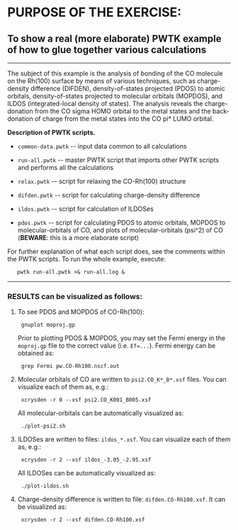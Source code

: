 # PURPOSE OF THE EXERCISE:
## To show a real (more elaborate) PWTK example of how to glue together various calculations
--------------------------------------------------------------------

The subject of this example is the analysis of bonding of the CO
molecule on the Rh(100) surface by means of various techniques, such
as charge-density difference (DIFDEN), density-of-states projected
(PDOS) to atomic orbitals, density-of-states projected to molecular
orbitals (MOPDOS), and ILDOS (integrated-local density of states). The
analysis reveals the charge-donation from the CO sigma HOMO orbital to
the metal states and the back-donation of charge from the metal states
into the CO pi* LUMO orbital.


**Description of PWTK scripts.**

* `common-data.pwtk` -- input data common to all calculations

* `run-all.pwtk` -- master PWTK script that imports other PWTK scripts
                    and performs all the calculations
		  
* `relax.pwtk` -- script for relaxing the CO-Rh(100) structure

* `difden.pwtk` -- script for calculating charge-density difference

* `ildos.pwtk` -- script for calculation of ILDOSes

* `pdos.pwtk` -- script for calculating PDOS to atomic orbitals, MOPDOS
                 to molecular-orbitals of CO, and plots of
                 molecular-orbitals (psi^2) of CO (**BEWARE**: this is a
                 more elaborate script)

For further explanation of what each script does, see the comments
within the PWTK scripts. To run the whole example, execute:

       pwtk run-all.pwtk >& run-all.log &

------------------------------------------------------------------------

### RESULTS can be visualized as follows:


1. To see PDOS and MOPDOS of CO-Rh(100):

        gnuplot moproj.gp

   Prior to plotting PDOS & MOPDOS, you may set the Fermi energy in
   the `moproj.gp` file to the correct value (i.e. `Ef=...`). Fermi
   energy can be obtained as:
   
        grep Fermi pw.CO-Rh100.nscf.out
   
3. Molecular orbitals of CO are written to `psi2.CO_K*_B*.xsf`
   files. You can visualize each of them as, e.g.:

        xcrysden -r 0 --xsf psi2.CO_K001_B005.xsf

   All molecular-orbitals can be automatically visualized as:

        ./plot-psi2.sh


4. ILDOSes are written to files: `ildos_*.xsf`. You can visualize each
   of them as, e.g.:

        xcrysden -r 2 --xsf ildos_-3.05_-2.95.xsf

   All ILDOSes can be automatically visualized as:

        ./plot-ildos.sh


5. Charge-density difference is written to file: `difden.CO-Rh100.xsf`.
   It can be visualized as:

        xcrysden -r 2 --xsf difden.CO-Rh100.xsf
